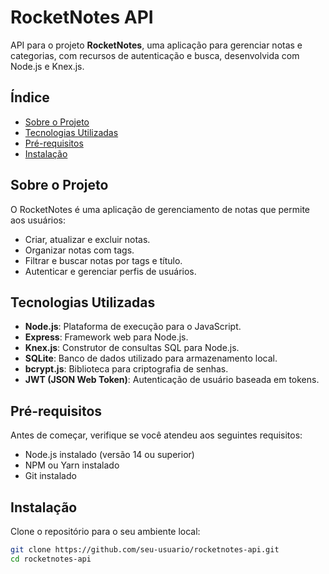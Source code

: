 # RocketNotes API

API para o projeto **RocketNotes**, uma aplicação para gerenciar notas e categorias, com recursos de autenticação e busca, desenvolvida com Node.js e Knex.js.

## Índice

- [Sobre o Projeto](#sobre-o-projeto)
- [Tecnologias Utilizadas](#tecnologias-utilizadas)
- [Pré-requisitos](#pré-requisitos)
- [Instalação](#instalação)


## Sobre o Projeto

O RocketNotes é uma aplicação de gerenciamento de notas que permite aos usuários:
- Criar, atualizar e excluir notas.
- Organizar notas com tags.
- Filtrar e buscar notas por tags e título.
- Autenticar e gerenciar perfis de usuários.

## Tecnologias Utilizadas

- **Node.js**: Plataforma de execução para o JavaScript.
- **Express**: Framework web para Node.js.
- **Knex.js**: Construtor de consultas SQL para Node.js.
- **SQLite**: Banco de dados utilizado para armazenamento local.
- **bcrypt.js**: Biblioteca para criptografia de senhas.
- **JWT (JSON Web Token)**: Autenticação de usuário baseada em tokens.

## Pré-requisitos

Antes de começar, verifique se você atendeu aos seguintes requisitos:
- Node.js instalado (versão 14 ou superior)
- NPM ou Yarn instalado
- Git instalado

## Instalação

Clone o repositório para o seu ambiente local:

```bash
git clone https://github.com/seu-usuario/rocketnotes-api.git
cd rocketnotes-api
